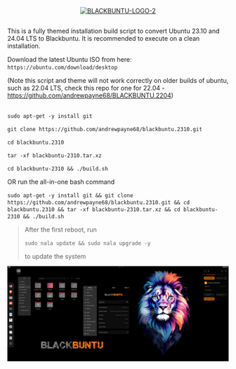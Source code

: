 <p align="center"><a href="https://ibb.co/DzZFK8v"><img src="https://i.ibb.co/FmF170y/BLACKBUNTU-LOGO-2.png" alt="BLACKBUNTU-LOGO-2" border="0" width="50%" height="50%"></a></p>

##
This is a fully themed installation build script to convert Ubuntu 23.10 and 24.04 LTS to Blackbuntu. It is recommended to execute on a clean installation. 

Download the latest Ubuntu ISO from here: `https://ubuntu.com/download/desktop`

(Note this script and theme will not work correctly on older builds of ubuntu, such as 22.04 LTS, check this repo for one for 22.04 - https://github.com/andrewpayne68/BLACKBUNTU.2204)
##

```
sudo apt-get -y install git
```
```
git clone https://github.com/andrewpayne68/blackbuntu.2310.git
```
```
cd blackbuntu.2310
```
```
tar -xf blackbuntu-2310.tar.xz
```
```
cd blackbuntu-2310 && ./build.sh
```

OR run the all-in-one bash command
```
sudo apt-get -y install git && git clone https://github.com/andrewpayne68/blackbuntu.2310.git && cd blackbuntu.2310 && tar -xf blackbuntu-2310.tar.xz && cd blackbuntu-2310 && ./build.sh
```



 > After the first reboot, run 
 > ```
 > sudo nala update && sudo nala upgrade -y
 > ```
 > to update the system




![image-1](https://github.com/andrewpayne68/BLACKBUNTU.2310/blob/main/Blackbuntu-desktop-2310.PNG)


